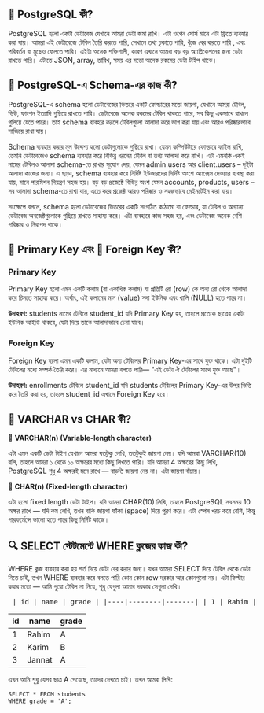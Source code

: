 ## 🐘 PostgreSQL কী?

PostgreSQL হলো একটা ডেটাবেজ যেখানে আমরা ডেটা জমা রাখি। এটা ওপেন সোর্স মানে এটা ফ্রিতে ব্যবহার করা যায়। আমরা এই ডেটাবেজে টেবিল তৈরি করতে পারি, সেখানে তথ্য ঢুকাতে পারি, খুঁজে বের করতে পারি , এবং পরিবর্তন বা মুছেও ফেলতে পারি। এইটা অনেক শক্তিশালী, কারণ এখানে আমরা বড় বড় অ্যাপ্লিকেশনের জন্য ডেটা রাখতে পারি। এটাতে JSON, array, তারিখ, সময় এর মতো অনেক রকমের ডেটা টাইপ থাকে।

## 🧩 PostgreSQL-এ Schema-এর কাজ কী?

PostgreSQL-এ schema হলো ডেটাবেজের ভিতরে একটি ফোল্ডারের মতো জায়গা, যেখানে আমরা টেবিল, ভিউ, ফাংশন ইত্যাদি গুছিয়ে রাখতে পারি। ডেটাবেজে অনেক রকমের টেবিল থাকতে পারে, সব কিছু একসাথে রাখলে গুলিয়ে যেতে পারে। তাই schema ব্যবহার করলে টেবিলগুলো আলাদা করে ভাগ করা যায় এবং আরও পরিষ্কারভাবে সাজিয়ে রাখা যায়।

Schema ব্যবহার করার মূল উদ্দেশ্য হলো ডেটাগুলোকে গুছিয়ে রাখা। যেমন কম্পিউটারে ফোল্ডারে ফাইল রাখি, তেমনি ডেটাবেজেও schema ব্যবহার করে বিভিন্ন ধরনের টেবিল বা তথ্য আলাদা করে রাখি। এটা এমনকি একই নামের টেবিলও আলাদা schema-তে রাখার সুযোগ দেয়, যেমন admin.users আর client.users – দুইটা আলাদা কাজের জন্য। এ ছাড়া, schema ব্যবহার করে নির্দিষ্ট ইউজারদের নির্দিষ্ট অংশে অ্যাক্সেস দেওয়ার ব্যবস্থা করা যায়, মানে পারমিশন নিয়ন্ত্রণ সহজ হয়। বড় বড় প্রজেক্টে বিভিন্ন অংশ যেমন accounts, products, users – সব আলাদা schema-তে রাখা যায়, এতে করে প্রজেক্ট আরও পরিষ্কার ও সহজভাবে মেইনটেইন করা যায়।

সংক্ষেপে বললে, schema হলো ডেটাবেজের ভিতরের একটি সংগঠিত কাঠামো বা ফোল্ডার, যা টেবিল ও অন্যান্য ডেটাবেজ অবজেক্টগুলোকে গুছিয়ে রাখতে সাহায্য করে। এটা ব্যবহারে কাজ সহজ হয়, এবং ডেটাবেজ অনেক বেশি পরিষ্কার ও নিরাপদ থাকে।

## 🔑 Primary Key এবং 🔗 Foreign Key কী?

### Primary Key

Primary Key হলো এমন একটি কলাম (বা একাধিক কলাম) যা প্রতিটি রো (row) কে অন্য রো থেকে আলাদা করে চিনতে সাহায্য করে। অর্থাৎ, এই কলামের মান (value) সদা ইউনিক এবং খালি (NULL) হতে পারে না।

**উদাহরণ:**
students নামের টেবিলে student_id যদি Primary Key হয়, তাহলে প্রত্যেক ছাত্রের একটা ইউনিক আইডি থাকবে, যেটা দিয়ে তাকে আলাদাভাবে চেনা যাবে।

### Foreign Key

Foreign Key হলো এমন একটি কলাম, যেটা অন্য টেবিলের Primary Key-এর সাথে যুক্ত থাকে। এটা দুইটি টেবিলের মধ্যে সম্পর্ক তৈরি করে। এর মাধ্যমে আমরা বলতে পারি— "এই ডেটা ঐ টেবিলের সাথে যুক্ত আছে"।

**উদাহরণ:**
enrollments টেবিলে student_id যদি students টেবিলের Primary Key-এর উপর ভিত্তি করে তৈরি করা হয়, তাহলে student_id এখানে Foreign Key হবে।

## 🧵 VARCHAR vs CHAR কী?

📌 **VARCHAR(n) (Variable-length character)**

এটা এমন একটি ডেটা টাইপ যেখানে আমরা যতটুকু লেখি, ততটুকুই জায়গা নেয়। যদি আমরা VARCHAR(10) বলি, তাহলে আমরা ১ থেকে ১০ অক্ষরের মধ্যে কিছু লিখতে পারি। যদি আমরা 4 অক্ষরের কিছু লিখি, PostgreSQL শুধু 4 অক্ষরই মনে রাখে — বাড়তি জায়গা নেয় না। এটা জায়গা বাঁচায়।

📌 **CHAR(n) (Fixed-length character)**

এটা হলো fixed length ডেটা টাইপ। যদি আমরা CHAR(10) লিখি, তাহলে PostgreSQL সবসময় 10 অক্ষর রাখে — যদি কম লেখি, তখন বাকি জায়গা ফাঁকা (space) দিয়ে পূরণ করে। এটা স্পেস খরচ করে বেশি, কিন্তু পারফর্মেন্সে ভালো হতে পারে কিছু নির্দিষ্ট কাজে।

## 🔍 SELECT স্টেটমেন্টে WHERE ক্লজের কাজ কী?

WHERE ক্লজ ব্যবহার করা হয় শর্ত দিয়ে ডেটা বের করার জন্য। যখন আমরা SELECT দিয়ে টেবিল থেকে ডেটা নিতে চাই, তখন WHERE ব্যবহার করে বলতে পারি কোন কোন row দরকার আর কোনগুলো নয়। এটা ফিল্টার করার মতো — আমি পুরো টেবিল না নিয়ে, শুধু যেগুলা আমার দরকার সেগুলা দেখি।

<pre lang="md"> | id | name | grade | |----|--------|-------| | 1 | Rahim | A | | 2 | Karim | B | | 3 | Jannat | A | </pre>

| id  | name   | grade |
| --- | ------ | ----- |
| 1   | Rahim  | A     |
| 2   | Karim  | B     |
| 3   | Jannat | A     |

এখন আমি শুধু যেসব ছাত্র A পেয়েছে, তাদের দেখতে চাই। তখন আমরা লিখি:

```
SELECT * FROM students
WHERE grade = 'A';

```
